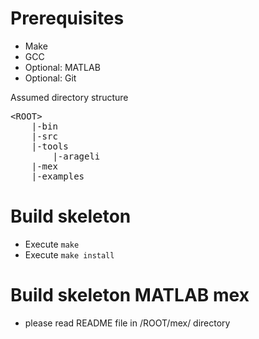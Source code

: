 # Prerequisites

* Make
* GCC
* Optional: MATLAB 
* Optional: Git

Assumed directory structure

<pre>
&lt;ROOT&gt;
    |-bin
    |-src
    |-tools
        |-arageli
    |-mex
    |-examples
</pre>

# Build skeleton

* Execute `make` 
* Execute `make install`

# Build skeleton MATLAB mex

* please read README file in /ROOT/mex/ directory
